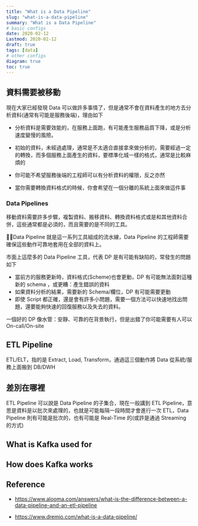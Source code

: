 ```yaml
---
title: "What is a Data Pipeline"
slug: "what-is-a-data-pipeline"
summary: "What is a Data Pipeline"
# basic configs
date: 2020-02-12
Lastmod: 2020-02-12
draft: true
tags: [data]
# other configs
diagram: true
toc: true
---
```


## 資料需要被移動

現在大家已經發現 Data 可以做許多事情了，但是通常不會在資料產生的地方去分析資料(通常有可能是服務後端)，理由如下

- 分析資料是需要效能的，在服務上面跑，有可能產生服務品質下降，或是分析速度變慢的風險。

- 初始的資料，未經過處理，通常是不太適合直接拿來做分析的，需要經過一定的轉換，而多個服務上面產生的資料，要標準化城一樣的格式，通常是比較麻煩的

- 你可能不希望服務後端的工程師可以有分析資料的權限，反之亦然

- 當你需要轉換資料格式的時候，你會希望在一個分離的系統上面來做這件事

### Data Pipelines

移動資料需要許多步驟，複製資料、搬移資料、轉換資料格式或是和其他資料合併，這些通常都是必須的，而且需要的是不同的工具。

Data Pipeline 就是這一系列工具組成的流水線，Data Pipeline 的工程師需要確保這些動作可靠地套用在全部的資料上。

市面上這麼多的 Data Pipeline 工具，代表 DP 是有可能有缺陷的，常發生的問題如下

- 當前方的服務更新時，資料格式(Scheme)也會更動，DP 有可能無法面對這種新的 schema ，或更糟：產生錯誤的資料
- 如果資料分析的結果，需要新的 Schema/欄位，DP 有可能需要更動
- 即使 Script 都正確，還是會有許多小問題，需要一個方法可以快速地找出問題，還要能夠快速的回復服務以及失去的資料。

一個好的 DP 像水管：安靜、可靠的在背景執行，但是出錯了你可能需要有人可以 On-call/On-site

## ETL Pipeline

ETL/ELT，指的是 Extract, Load, Transform，通過這三個動作將 Data 從系統/服務上面搬到 DB/DWH

## 差別在哪裡

ETL Pipeline 可以說是 Data Pipeline 的子集合，現在一般講到 ETL Pipeline，意思是資料是以批次來處理的，也就是可能每隔一段時間才會進行一次 ETL，Data Pipeline 則有可能是批次的，也有可能是 Real-Time 的(或許是通過 Streaming 的方式)

## What is Kafka used for

## How does Kafka works

## Reference

- <https://www.alooma.com/answers/what-is-the-difference-between-a-data-pipeline-and-an-etl-pipeline>

- <https://www.dremio.com/what-is-a-data-pipeline/>

